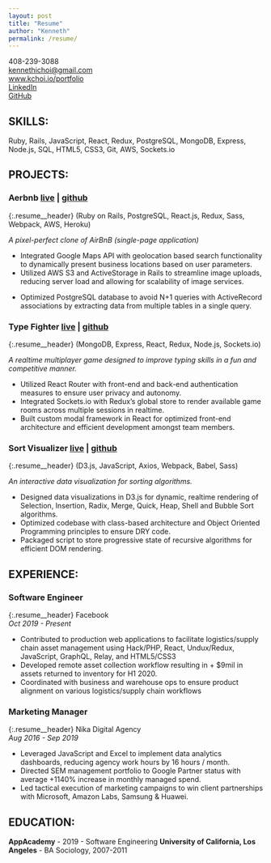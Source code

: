 ```yaml
---
layout: post
title: "Resume"
author: "Kenneth"
permalink: /resume/
---
```

408-239-3088  
kennethichoi@gmail.com  
www.kchoi.io/portfolio  
<a href="https://www.linkedin.com/in/kenneth-choi-42502a35/" target="_blank">LinkedIn</a>  
<a href="https://github.com/mrkchoi" target="_blank">GitHub</a>  

## **SKILLS:**    
Ruby, Rails, JavaScript, React, Redux, PostgreSQL, MongoDB, Express, Node.js, SQL, HTML5, CSS3, Git, AWS, Sockets.io

## **PROJECTS:**
### **Aerbnb**  <a href="https://aerbnb.herokuapp.com" target="_blank">live</a> | <a href="https://github.com/mrkchoi/airbnb_clone" target="_blank">github</a>  
{:.resume__header}
(Ruby on Rails, PostgreSQL, React.js, Redux, Sass, Webpack, AWS, Heroku)  

_A pixel-perfect clone of AirBnB (single-page application)_  
* Integrated Google Maps API with geolocation based search functionality to dynamically present business locations based on user parameters.
* Utilized AWS S3 and ActiveStorage in Rails to streamline image uploads, reducing server load and allowing for scalability of image services.
<!-- * Leveraged ActiveRecord in Rails to query a PostgreSQL database and generated JSON views with the jBuilder gem. -->
* Optimized PostgreSQL database to avoid N+1 queries with ActiveRecord associations by extracting data from multiple tables in a single query.
<!-- * Implemented model-level validation logic in Rails to identify reservations with overlapping dates and prevent double bookings. -->


### **Type Fighter**  <a href="https://typefighter.herokuapp.com" target="_blank">live</a> | <a href="https://github.com/sjaisongyoon/Typin-Strikin-Robots" target="_blank">github</a>  
{:.resume__header}
(MongoDB, Express, React, Redux, Node.js, Sockets.io)  

_A realtime multiplayer game designed to improve typing skills in a fun and competitive manner._  
* Utilized React Router with front-end and back-end authentication measures to ensure user privacy and autonomy.
* Integrated Sockets.io with Redux’s global store to render available game rooms across multiple sessions in realtime.
* Built custom modal framework in React for optimized front-end architecture and efficient development amongst team members.
<!-- * Utilized Redux's unidirectional data flow with React for predictable state and reliable DOM rendering. -->
	
### **Sort Visualizer**  <a href="https://mrkchoi.github.io/sort-visualizer/" target="_blank">live</a> | <a href="https://github.com/mrkchoi/sort-visualizer" target="_blank">github</a>  
{:.resume__header}
(D3.js, JavaScript, Axios, Webpack, Babel, Sass)  

_An interactive data visualization for sorting algorithms._  
* Designed data visualizations in D3.js for dynamic, realtime rendering of Selection, Insertion, Radix, Merge, Quick, Heap, Shell and Bubble Sort algorithms.
* Optimized codebase with class-based architecture and Object Oriented Programming principles to ensure DRY code.
* Packaged script to store progressive state of recursive algorithms for efficient DOM rendering.

## **EXPERIENCE:**

### **Software Engineer**  
{:.resume__header}
Facebook  
_Oct 2019 - Present_

* Contributed to production web applications to facilitate logistics/supply chain asset management using ​Hack/PHP, React, Undux/Redux, JavaScript, GraphQL, Relay, and HTML5/CSS3
* Developed ​remote asset collection​ workflow resulting in +​ $9mil in assets​ returned to inventory for H1 2020.
* Coordinated with business and warehouse ops to ensure product alignment on various logistics/supply chain workflows

### **Marketing Manager**  
{:.resume__header}
Nika Digital Agency  
_Aug 2016 - Sep 2019_  

* Leveraged JavaScript and Excel to implement data analytics dashboards, reducing agency work hours by 16 hours / month.
* Directed SEM management portfolio to Google Partner status with average +1140% increase in monthly managed spend.
* Led tactical execution of marketing campaigns to win client partnerships with Microsoft, Amazon Labs, Samsung & Huawei.

## **EDUCATION:**

**AppAcademy** - 2019 - Software Engineering
**University of California, Los Angeles** - BA Sociology, 2007-2011  




<!-- [Github](https://www.github.com/mrkchoi){target="_blank"} -->
<div class="about__link-container">
  <a class="link--about link--icon" href="https://www.github.com/mrkchoi" target="_blank">
    <i class="fab fa-github"></i>
  </a>  
  <a class="link--about link--icon" href="https://www.linkedin.com/in/kenneth-choi-42502a35/" target="_blank">
    <i class="fab fa-linkedin"></i>
  </a>
</div>